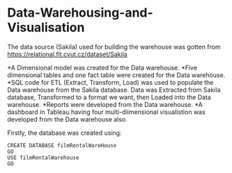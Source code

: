 # Data-Warehousing-and-Visualisation

The data source (Sakila) used for building the warehouse was gotten from https://relational.fit.cvut.cz/dataset/Sakila

*A Dimensional model was created for the Data warehouse.
*Five dimensional tables and one fact table were created for the Data warehouse.
*SQL code for ETL (Extract, Transform, Load) was used to populate the Data warehouse from the Sakila database. Data was Extracted from Sakila database, Transformed to a format we want, then Loaded into the Data warehouse.
*Reports were developed from the Data warehouse.
*A dashboard in Tableau having four multi-diimensional visualistion was developed from the Data warehouse also.

Firstly, the database was created using: 
```
CREATE DATABASE filmRentalWareHouse
GO
USE filmRentalWarehouse
GO
```